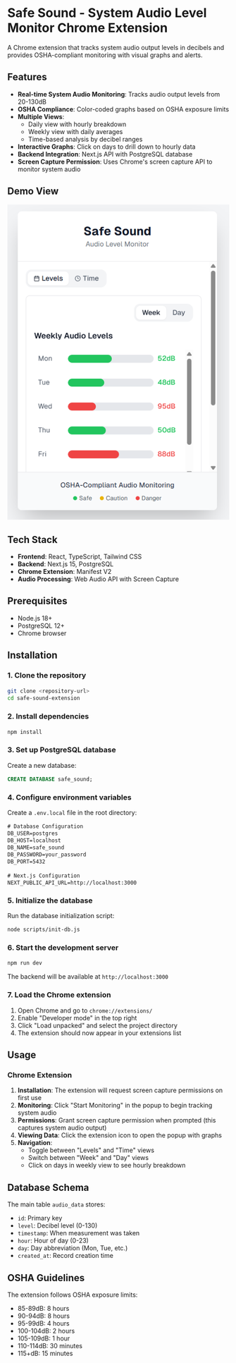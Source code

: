 # Safe Sound - System Audio Level Monitor Chrome Extension

A Chrome extension that tracks system audio output levels in decibels and provides OSHA-compliant monitoring with visual graphs and alerts.

## Features

- **Real-time System Audio Monitoring**: Tracks audio output levels from 20-130dB
- **OSHA Compliance**: Color-coded graphs based on OSHA exposure limits
- **Multiple Views**: 
  - Daily view with hourly breakdown
  - Weekly view with daily averages
  - Time-based analysis by decibel ranges
- **Interactive Graphs**: Click on days to drill down to hourly data
- **Backend Integration**: Next.js API with PostgreSQL database
- **Screen Capture Permission**: Uses Chrome's screen capture API to monitor system audio
<h2 align="left">Demo View</h2>
<p align="left"> 
  <img src="Safe-Sound/assets/demo.png" alt="Demo Photo">
</p>

## Tech Stack

- **Frontend**: React, TypeScript, Tailwind CSS
- **Backend**: Next.js 15, PostgreSQL
- **Chrome Extension**: Manifest V2
- **Audio Processing**: Web Audio API with Screen Capture

## Prerequisites

- Node.js 18+ 
- PostgreSQL 12+
- Chrome browser

## Installation

### 1. Clone the repository
```bash
git clone <repository-url>
cd safe-sound-extension
```

### 2. Install dependencies
```bash
npm install
```

### 3. Set up PostgreSQL database

Create a new database:
```sql
CREATE DATABASE safe_sound;
```

### 4. Configure environment variables

Create a `.env.local` file in the root directory:
```env
# Database Configuration
DB_USER=postgres
DB_HOST=localhost
DB_NAME=safe_sound
DB_PASSWORD=your_password
DB_PORT=5432

# Next.js Configuration
NEXT_PUBLIC_API_URL=http://localhost:3000
```

### 5. Initialize the database

Run the database initialization script:
```bash
node scripts/init-db.js
```

### 6. Start the development server
```bash
npm run dev
```

The backend will be available at `http://localhost:3000`

### 7. Load the Chrome extension

1. Open Chrome and go to `chrome://extensions/`
2. Enable "Developer mode" in the top right
3. Click "Load unpacked" and select the project directory
4. The extension should now appear in your extensions list

## Usage

### Chrome Extension

1. **Installation**: The extension will request screen capture permissions on first use
2. **Monitoring**: Click "Start Monitoring" in the popup to begin tracking system audio
3. **Permissions**: Grant screen capture permission when prompted (this captures system audio output)
4. **Viewing Data**: Click the extension icon to open the popup with graphs
5. **Navigation**: 
   - Toggle between "Levels" and "Time" views
   - Switch between "Week" and "Day" views
   - Click on days in weekly view to see hourly breakdown

## Database Schema

The main table `audio_data` stores:
- `id`: Primary key
- `level`: Decibel level (0-130)
- `timestamp`: When measurement was taken
- `hour`: Hour of day (0-23)
- `day`: Day abbreviation (Mon, Tue, etc.)
- `created_at`: Record creation time

## OSHA Guidelines

The extension follows OSHA exposure limits:
- 85-89dB: 8 hours
- 90-94dB: 8 hours  
- 95-99dB: 4 hours
- 100-104dB: 2 hours
- 105-109dB: 1 hour
- 110-114dB: 30 minutes
- 115+dB: 15 minutes